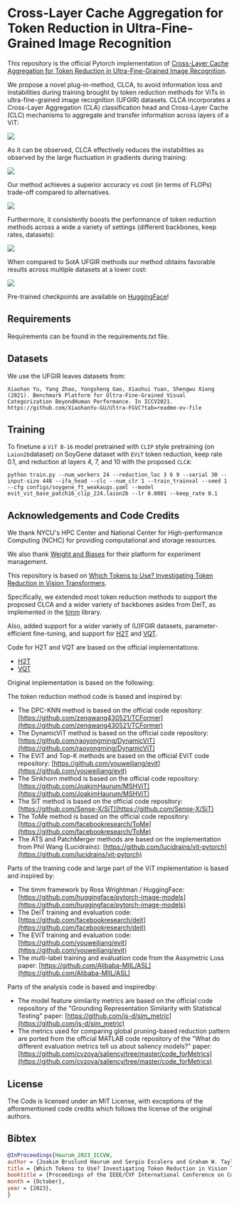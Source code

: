 # Cross-Layer Cache Aggregation for Token Reduction in Ultra-Fine-Grained Image Recognition

This repository is the official Pytorch implementation of [Cross-Layer Cache Aggregation for Token Reduction in Ultra-Fine-Grained Image Recognition](https://arxiv.org/abs/2412.). 


We propose a novel plug-in-method, CLCA, to avoid information loss and instabilities
during training brought by token reduction methods for ViTs in
ultra-fine-grained image recognition (UFGIR) datasets. CLCA incorporates a 
Cross-Layer Aggregation (CLA) classification head and Cross-Layer Cache (CLC)
mechanisms to aggregate and transfer information across layers of a ViT:

![](./assets/overview_clca.png)

As it can be observed, CLCA effectively reduces the instabilities
as observed by the large fluctuation in gradients during training:

![](./assets/deit3in1k_max_grad_all_ablations.png)

Our method achieves a superior accuracy vs cost (in terms of FLOPs)
trade-off compared to alternatives.

![](./assets/acc_vs_flops_soygene_deit3in1k_kr_minimal_leg_title.png)

Furthermore, it consistently boosts the performance of token reduction methods
across a wide a variety of settings (different backbones, keep rates, datasets):

![](./assets/box_acc_vs_tr_method_soy_title.png)

When compared to SotA UFGIR methods our method obtains favorable results across multiple
datasets at a lower cost:

![](./assets/table_sota_clca.png)

Pre-trained checkpoints are available on [HuggingFace](https://huggingface.co/NYCU-PCSxNTHU-MIS/CLCACrossLayerCacheAggregationTokenReductionUFGIR)!



## Requirements

Requirements can be found in the requirements.txt file. 

## Datasets

We use the UFGIR leaves datasets from:
```
Xiaohan Yu, Yang Zhao, Yongsheng Gao, Xiaohui Yuan, Shengwu Xiong (2021). Benchmark Platform for Ultra-Fine-Grained Visual Categorization BeyondHuman Performance. In ICCV2021.
https://github.com/XiaohanYu-GU/Ultra-FGVC?tab=readme-ov-file
```

## Training

To finetune a `ViT B-16` model pretrained with `CLIP` style pretraining (on `Laion2b`dataset) on SoyGene dataset with `EViT` token reduction, keep rate 0.1, and reduction at layers 4, 7, and 10 with the proposed `CLCA`:


```
python train.py --num_workers 24 --reduction_loc 3 6 9 --serial 30 --input-size 448 --ifa_head --clc --num_clr 1 --train_trainval --seed 1 --cfg configs/soygene_ft_weakaugs.yaml --model evit_vit_base_patch16_clip_224.laion2b --lr 0.0001 --keep_rate 0.1
```

## Acknowledgements and Code Credits

We thank NYCU's HPC Center and National Center for High-performance Computing (NCHC) for providing computational and storage resources. 

We also thank [Weight and Biases](https://wandb.ai/) for their platform for experiment management.

This repository is based on [Which Tokens to Use? Investigating Token Reduction in Vision Transformers](https://github.com/JoakimHaurum/TokenReduction).

Specifically, we extended most token reduction methods to support the proposed CLCA and a wider variety of
backbones asides from DeiT, as implemented in the [timm](https://github.com/huggingface/pytorch-image-models) library.

Also, added support for a wider variety of (U)FGIR datasets, parameter-efficient fine-tuning,
and support for [H2T](https://arxiv.org/abs/2201.03529) and [VQT](https://arxiv.org/abs/2212.03220).

Code for H2T and VQT are based on the official implementations:
- [H2T](https://github.com/google-research/head2toe)
- [VQT](https://github.com/andytu28/VQT)

Original implementation is based on the following:

The token reduction method code is based and inspired by:
- The DPC-KNN method is based on the official code repository: [https://github.com/zengwang430521/TCFormer](https://github.com/zengwang430521/TCFormer)
- The DynamicViT method is based on the official code repository: [https://github.com/raoyongming/DynamicViT](https://github.com/raoyongming/DynamicViT)
- The EViT and Top-K methods are based on the official EViT code repository: [https://github.com/youweiliang/evit](https://github.com/youweiliang/evit)
- The Sinkhorn method is based on the official code repository: [https://github.com/JoakimHaurum/MSHViT](https://github.com/JoakimHaurum/MSHViT)
- The SiT method is based on the official code repository: [https://github.com/Sense-X/SiT](https://github.com/Sense-X/SiT)
- The ToMe method is based on the official code repository: [https://github.com/facebookresearch/ToMe](https://github.com/facebookresearch/ToMe)
- The ATS and PatchMerger methods are based on the implementation from Phil Wang (Lucidrains): [https://github.com/lucidrains/vit-pytorch](https://github.com/lucidrains/vit-pytorch)

Parts of the training code and large part of the ViT implementation is based and inspired by:
- The timm framework by Ross Wrightman / HuggingFace: [https://github.com/huggingface/pytorch-image-models](https://github.com/huggingface/pytorch-image-models)
- The DeiT training and evaluation code: [https://github.com/facebookresearch/deit](https://github.com/facebookresearch/deit)
- The EViT training and evaluation code: [https://github.com/youweiliang/evit](https://github.com/youweiliang/evit)
- The multi-label training and evaluation code from the Assymetric Loss paper: [https://github.com/Alibaba-MIIL/ASL](https://github.com/Alibaba-MIIL/ASL)

Parts of the analysis code is based and inspiredby:
- The model feature similarity metrics are based on the official code repository of the "Grounding Representation Similarity with Statistical Testing" paper: [https://github.com/js-d/sim_metric](https://github.com/js-d/sim_metric)
- The metrics used for comparing global pruning-based reduction pattern are ported from the official MATLAB code repository of the "What do different evaluation metrics tell us about saliency models?" paper: [https://github.com/cvzoya/saliency/tree/master/code_forMetrics](https://github.com/cvzoya/saliency/tree/master/code_forMetrics)

## License

The Code is licensed under an MIT License, with exceptions of the afforementioned code credits which follows the license of the original authors.

## Bibtex

```bibtex
@InProceedings{Haurum_2023_ICCVW,
author = {Joakim Bruslund Haurum and Sergio Escalera and Graham W. Taylor and Thomas B. Moeslund},
title = {Which Tokens to Use? Investigating Token Reduction in Vision Transformers},
booktitle = {Proceedings of the IEEE/CVF International Conference on Computer Vision (ICCV) Workshops},
month = {October},
year = {2023},
}
```
